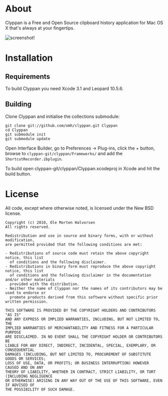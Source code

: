 # About

Clyppan is a Free and Open Source clipboard history application for Mac OS X that's always at your fingertips.

![screenshot!](http://www.omh.cc/media/images/Picture_1_post.png)

# Installation

## Requirements

To build Clyppan you need Xcode 3.1 and Leopard 10.5.6.


## Building

Clone Clyppan and initialise the collections submodule:

    git clone git://github.com/omh/clyppan.git Clyppan
	cd Clyppan
    git submodule init
	git submodule update

Open Interface Builder, go to Preferences -> Plug-ins, click the + button, browse to `clyppan-git/clyppan/Frameworks/` and add the `ShortcutRecorder.ibplugin`.

To build open clyppan-git/clyppan/Clyppan.xcodeproj in Xcode and hit the build button.


# License

All code, except where otherwise noted, is licensed under the New BSD license. 

    Copyright (c) 2010, Ole Morten Halvorsen
    All rights reserved.
    
    Redistribution and use in source and binary forms, with or without modification, 
    are permitted provided that the following conditions are met:
    
    - Redistributions of source code must retain the above copyright notice, this list 
      of conditions and the following disclaimer.
    - Redistributions in binary form must reproduce the above copyright notice, this list
      of conditions and the following disclaimer in the documentation and/or other materials 
      provided with the distribution.
    - Neither the name of Clyppan nor the names of its contributors may be used to endorse or 
      promote products derived from this software without specific prior written permission.
    
    THIS SOFTWARE IS PROVIDED BY THE COPYRIGHT HOLDERS AND CONTRIBUTORS "AS IS" 
    AND ANY EXPRESS OR IMPLIED WARRANTIES, INCLUDING, BUT NOT LIMITED TO, THE 
    IMPLIED WARRANTIES OF MERCHANTABILITY AND FITNESS FOR A PARTICULAR PURPOSE
    ARE DISCLAIMED. IN NO EVENT SHALL THE COPYRIGHT HOLDER OR CONTRIBUTORS BE
    LIABLE FOR ANY DIRECT, INDIRECT, INCIDENTAL, SPECIAL, EXEMPLARY, OR CONSEQUENTIAL
    DAMAGES (INCLUDING, BUT NOT LIMITED TO, PROCUREMENT OF SUBSTITUTE GOODS OR SERVICES; 
    LOSS OF USE, DATA, OR PROFITS; OR BUSINESS INTERRUPTION) HOWEVER CAUSED AND ON ANY
    THEORY OF LIABILITY, WHETHER IN CONTRACT, STRICT LIABILITY, OR TORT (INCLUDING NEGLIGENCE
    OR OTHERWISE) ARISING IN ANY WAY OUT OF THE USE OF THIS SOFTWARE, EVEN IF ADVISED OF 
    THE POSSIBILITY OF SUCH DAMAGE.
